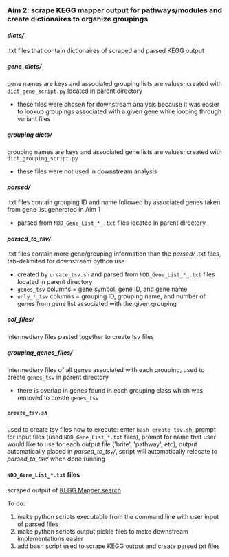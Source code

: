 ### Aim 2: scrape KEGG mapper output for pathways/modules and create dictionaires to organize groupings

#### *dicts/*
.txt files that contain dictionaires of scraped and parsed KEGG output
##### *gene_dicts/*
gene names are keys and associated grouping lists are values; created with `dict_gene_script.py` located in parent directory
- these files were chosen for downstream analysis because it was easier to lookup groupings associated with a given gene while looping through variant files 
##### *grouping dicts/*
grouping names are keys and associated gene lists are values; created with `dict_grouping_script.py` 
- these files were not used in downstream analysis 

#### *parsed/*
.txt files contain grouping ID and name followed by associated genes taken from gene list generated in Aim 1
- parsed from `NDD_Gene_List_*_.txt` files located in parent directory

#### *parsed_to_tsv/*
.txt files contain more gene/grouping information than the *parsed/* .txt files, tab-delimited for downstream python use
- created by `create_tsv.sh` and parsed from `NDD_Gene_List_*_.txt` files located in parent directory
- `genes_tsv` columns = gene symbol, gene ID, and gene name 
- `only_*_tsv` columns = grouping ID, grouping name, and number of genes from gene list associated with the given grouping
##### *col_files/*
intermediary files pasted together to create tsv files 
##### *grouping_genes_files/*
intermediary files of all genes associated with each grouping, used to create `genes_tsv` in parent directory
- there is overlap in genes found in each grouping class which was removed to create `genes_tsv`
##### `create_tsv.sh`
used to create tsv files 
how to execute: enter `bash create_tsv.sh`, prompt for input files (used `NDD_Gene_List_*.txt` files), prompt for name that user would like to use for each output file ('brite', 'pathway', etc), output automatically placed in *parsed_to_tsv/*, script will automatically relocate to *parsed_to_tsv/* when done running   

#### `NDD_Gene_List_*.txt` files 
scraped output of [KEGG Mapper search](https://www.genome.jp/kegg/mapper/search.html) 

To do:
1. make python scripts executable from the command line with user input of parsed files
2. make python scripts output pickle files to make downstream implementations easier 
3. add bash script used to scrape KEGG output and create parsed txt files

